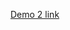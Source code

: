 [Demo 2 link](https://github.com/redhat-beyond/documents/blob/main/Beyond07-SOW.md#demo-2-april-3rd-data-model-and-business-logic)